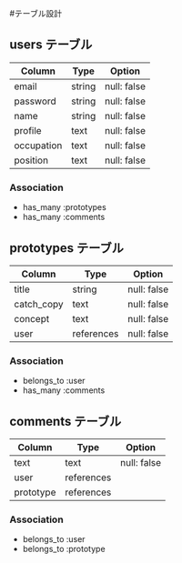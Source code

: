 #テーブル設計

## users テーブル

| Column      | Type   | Option      |
| ----------- | ------ | ----------- |
| email       | string | null: false |
| password    | string | null: false |
| name        | string | null: false |
| profile     | text   | null: false |
| occupation  | text   | null: false |
| position    | text   | null: false |

### Association

- has_many :prototypes
- has_many :comments

## prototypes テーブル

| Column         | Type         | Option      |
| -------------- | ------------ | ----------- |
| title          | string       | null: false |
| catch_copy     | text         | null: false |
| concept        | text         | null: false |
| user           | references   | null: false |

### Association

- belongs_to :user
- has_many :comments

## comments テーブル

| Column    | Type       | Option      |
| --------- | ---------- | ----------- |
| text      | text       | null: false |
| user      | references |             |
| prototype | references |             |

### Association

- belongs_to :user
- belongs_to :prototype
